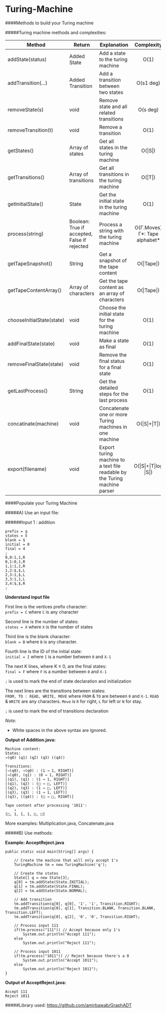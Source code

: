 Turing-Machine
==============

####Methods to build your Turing machine<br>

#####Turing machine methods and complexities:

| Method        | Return | Explanation | Complexity  |
| ------------- | ------ |------------ | :----------:|
| addState(status) | Added State | Add a state to the turing machine | O(1) |
| addTransition(...) | Added Transition | Add a transition between two states | O(s1 deg) |
| removeState(s) | void | Remove state and all related transitions | O(s deg) |
| removeTransition(t) | void | Remove a transition | O(1) |
| getStates() | Array of states | Get all states in the turing machine | O(\|S\|) |
| getTransitions() | Array of transitions | Get all transitions in the turing machine | O(\|T\|) |
| getInitialState() | State | Get the initial state in the turing machine | O(1) |
| process(string) | Boolean: True if accepted, False if rejected | Process a string with the turing machine | O(Γ.Moves) <br>Γ*: Tape alphabet* |
| getTapeSnapshot() | String | Get a snapshot of the tape content | O(\|Tape\|) |
| getTapeContentArray() | Array of characters | Get the tape content as an array of characters | O(\|Tape\|) |
| chooseInitialState(state) | void | Choose the initial state for the turing machine | O(1) |
| addFinalState(state) | void | Make a state as final | O(1) |
| removeFinalState(state) | void | Remove the final status for a final state | O(1) |
| getLastProcess() | String | Get the detailed steps for the last process | O(1) |
| concatinate(machine) | void | Concatenate one or more Turing machines in one machine | O(\|S\|+\|T\|) |
| export(filename) | void | Export turing machine to a text file readable by the Turing machine parser | O(\|S\|+\|T\|log \|S\|) |

####Populate your Turing Machine

#####A) Use an input file:

######Input 1 : addition

    prefix = q
    states = 5
    blank = $
    initial = 0
    final = 4
    ;
    0,0:1,1,R
    0,1:0,1,R
    1,1:1,1,R
    1,2:$,$,L
    2,3:1,$,L
    3,3:1,1,L
    3,4:$,$,R
    ;

**Understand input file**

First line is the vertices prefix character:<br>
`prefix = C` where `C` is any character 

Second line is the number of states:<br>
`states = X` where `X` is the number of states

Third line is the blank character:<br>
`blank = B` where `B` is any character.

Fourth line is the ID of the initial state:<br>
`initial = I` where `I` is a number between `0` and `X-1`

The next K lines, where K ≥ 0, are the final states:<br>
`final = F` where `F` is a number between `0` and `X-1`

`;` is used to mark the end of state declaration and initialization <br>

The next lines are the transitions between states:<br>
`FROM, TO : READ, WRITE, MOVE` where `FROM` & `TO` are between `0` and `X-1`. `READ` & `WRITE` are any characters. `Move` is `R` for right, `L` for left or `N` for stay.<br>

`;` is used to mark the end of transitions declaration

*Note:* 
- White spaces in the above syntax are ignored.


**Output of Addition.java:**

    Machine content:
    States:
    →(q0) (q1) (q2) (q3) ((q4)) 
    
    Transitions:
    [→(q0), →(q0) : (1 → 1, RIGHT)]
    [→(q0), (q1) : (0 → 1, RIGHT)]
    [(q1), (q1) : (1 → 1, RIGHT)]
    [(q1), (q2) : (□ → □, LEFT)]
    [(q2), (q3) : (1 → □, LEFT)]
    [(q3), (q3) : (1 → 1, LEFT)]
    [(q3), ((q4)) : (□ → □, RIGHT)]
    
    Tape content after processing '1011':
        ↓             
    [□, 1, 1, 1, □, □]

More examples: Multiplication.java, Concatenate.java
    
#####B) Use methods:

**Example: AcceptReject.java**

    public static void main(String[] args) {
    
    	// Create the machine that will only accept 1's
		TuringMachine tm = new TuringMachine('q');
		
		// Create the states
		State[] q = new State[3];
		q[0] = tm.addState(State.INITIAL);
		q[1] = tm.addState(State.FINAL);
		q[2] = tm.addState(State.NORMAL);
		
		// Add transition
		tm.addTransition(q[0], q[0], '1', '1', Transition.RIGHT);
		tm.addTransition(q[0], q[1], Transition.BLANK, Transition.BLANK, Transition.LEFT);
		tm.addTransition(q[0], q[2], '0', '0', Transition.RIGHT);
		
		// Process input 111
		if(tm.process("111")) // Accept because only 1's
			System.out.println("Accept 111");
		else
			System.out.println("Reject 111");
		
		// Process input 1011
		if(tm.process("1011")) // Reject because there's a 0
			System.out.println("Accept 1011");
		else
			System.out.println("Reject 1011");
	}
	
**Output of AcceptReject.java:**

    Accept 111
    Reject 1011

#####Library used:
https://github.com/amirbawab/GraphADT
